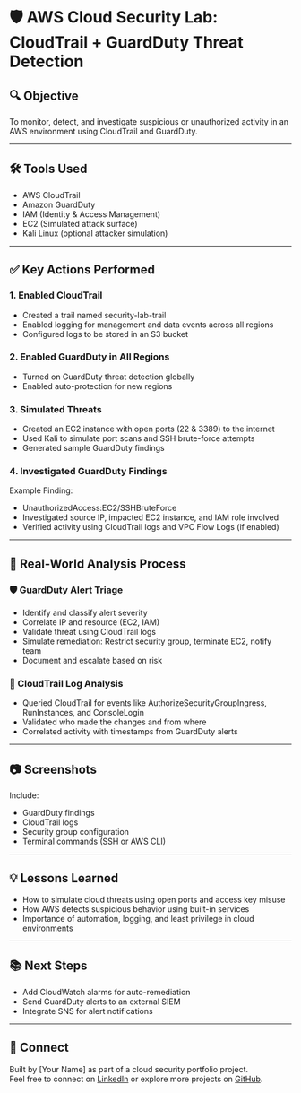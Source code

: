 # 🛡 AWS Cloud Security Lab: CloudTrail + GuardDuty Threat Detection

## 🔍 Objective
To monitor, detect, and investigate suspicious or unauthorized activity in an AWS environment using CloudTrail and GuardDuty.

---

## 🛠 Tools Used
- AWS CloudTrail
- Amazon GuardDuty
- IAM (Identity & Access Management)
- EC2 (Simulated attack surface)
- Kali Linux (optional attacker simulation)

---

## ✅ Key Actions Performed

### 1. Enabled CloudTrail
- Created a trail named security-lab-trail
- Enabled logging for management and data events across all regions
- Configured logs to be stored in an S3 bucket

### 2. Enabled GuardDuty in All Regions
- Turned on GuardDuty threat detection globally
- Enabled auto-protection for new regions

### 3. Simulated Threats
- Created an EC2 instance with open ports (22 & 3389) to the internet
- Used Kali to simulate port scans and SSH brute-force attempts
- Generated sample GuardDuty findings

### 4. Investigated GuardDuty Findings
Example Finding:
- UnauthorizedAccess:EC2/SSHBruteForce
- Investigated source IP, impacted EC2 instance, and IAM role involved
- Verified activity using CloudTrail logs and VPC Flow Logs (if enabled)

---

## 🧠 Real-World Analysis Process

### 🛡 GuardDuty Alert Triage
- Identify and classify alert severity
- Correlate IP and resource (EC2, IAM)
- Validate threat using CloudTrail logs
- Simulate remediation: Restrict security group, terminate EC2, notify team
- Document and escalate based on risk

### 🔎 CloudTrail Log Analysis
- Queried CloudTrail for events like AuthorizeSecurityGroupIngress, RunInstances, and ConsoleLogin
- Validated who made the changes and from where
- Correlated activity with timestamps from GuardDuty alerts

---

## 📷 Screenshots
Include:
- GuardDuty findings
- CloudTrail logs
- Security group configuration
- Terminal commands (SSH or AWS CLI)

---

## 💡 Lessons Learned
- How to simulate cloud threats using open ports and access key misuse
- How AWS detects suspicious behavior using built-in services
- Importance of automation, logging, and least privilege in cloud environments

---

## 📚 Next Steps
- Add CloudWatch alarms for auto-remediation
- Send GuardDuty alerts to an external SIEM
- Integrate SNS for alert notifications

---

## 🔗 Connect
Built by [Your Name] as part of a cloud security portfolio project.  
Feel free to connect on [LinkedIn](https://linkedin.com/in/your-profile) or explore more projects on [GitHub](https://github.com/yourusername).
